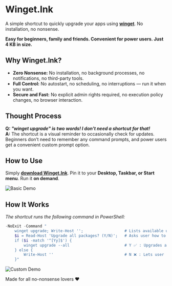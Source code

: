 # Winget.lnk

A simple shortcut to quickly upgrade your apps using [**winget**](https://learn.microsoft.com/windows/package-manager/winget/). No installation, no nonsense.

**Easy for beginners, family and friends. Convenient for power users. Just 4 KB in size.**

## Why Winget.lnk?

- **Zero Nonsense:** No installation, no background processes, no notifications, no third-party tools.
- **Full Control:** No autostart, no scheduling, no interruptions — run it when you want.
- **Secure and Fast:** No explicit admin rights required, no execution policy changes, no browser interaction.

## Thought Process

**Q: _"winget upgrade" is two words! I don't need a shortcut for that!_**  
**A:** The shortcut is a visual reminder to occasionally check for updates. Beginners don’t need to remember any command prompts, and power users get a convenient custom prompt option.

## How to Use

Simply **[download Winget.lnk](https://raw.githubusercontent.com/jcoester/winget.lnk/main/winget.lnk)**. Pin it to your **Desktop, Taskbar, or Start menu**. Run it **on demand**.

![Basic Demo](images/Demo-Yes.gif)

## How It Works

*The shortcut runs the following command in PowerShell:*

```powershell
-NoExit -Command "
    winget upgrade; Write-Host '';                  # Lists available upgrades
    $i = Read-Host 'Upgrade all packages? (Y/N)';   # Asks user how to proceed
    if ($i -match '^[Yy]$') {                       
        winget upgrade --all                        # Y ✅ : Upgrades apps automatically. Prompts UAC only when needed.
    } else {
        Write-Host ''                               # N ❌ : Lets user run custom prompts. Convenient for power users.
    }"
```

![Custom Demo](images/Demo-No.gif)

Made for all no-nonsense lovers ❤️
